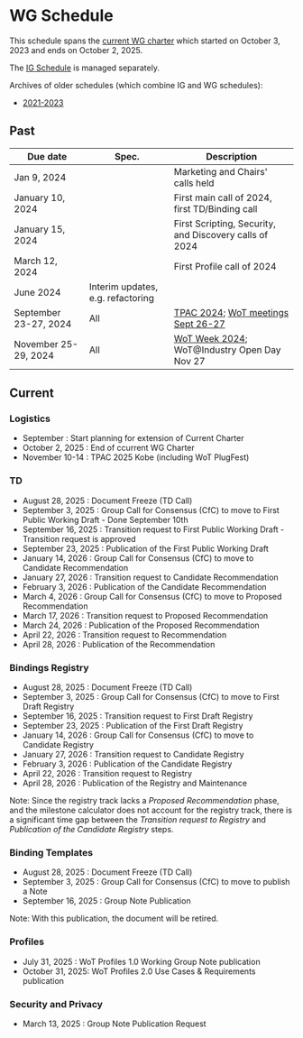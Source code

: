 # WG Schedule
This schedule spans the [current WG charter](https://www.w3.org/2023/10/wot-wg-2023.html) which started on October 3, 2023 and ends on October 2, 2025.

The [IG Schedule](ig-schedule.md) is managed separately.

Archives of older schedules (which combine IG and WG schedules):
* [2021-2023](schedule_2023.md)

## Past
| Due date | Spec. | Description |
| --- | --- | --- |
| Jan 9, 2024 |   | Marketing and Chairs' calls held |
| January 10, 2024 |   | First main call of 2024, first TD/Binding call |
| January 15, 2024 |   | First Scripting, Security, and Discovery calls of 2024 |
| March 12, 2024 |  | First Profile call of 2024 |
| June 2024 | Interim updates, e.g. refactoring |
| September 23-27, 2024 | All | [TPAC 2024](https://www.w3.org/2024/09/TPAC/); [WoT meetings Sept 26-27](https://www.w3.org/WoT/IG/wiki/Wiki_for_F2F_2024_planning) |
| November 25-29, 2024 | All | [WoT Week 2024](https://www.w3.org/WoT/IG/wiki/Wiki_for_WoT_Week_2024_planning); WoT@Industry Open Day Nov 27 |

## Current
### Logistics
* September : Start planning for extension of Current Charter
* October 2, 2025 : End of ccurrent WG Charter 
* November 10-14 : TPAC 2025 Kobe (including WoT PlugFest)

### TD

* August 28, 2025 : Document Freeze (TD Call)
* September 3, 2025 : Group Call for Consensus (CfC) to move to First Public Working Draft - Done September 10th
* September 16, 2025 : Transition request to First Public Working Draft - Transition request is approved 
* September 23, 2025 : Publication of the First Public Working Draft
* January 14, 2026 : Group Call for Consensus (CfC) to move to Candidate Recommendation
* January 27, 2026 : Transition request to Candidate Recommendation
* February 3, 2026 : Publication of the Candidate Recommendation
* March 4, 2026 : Group Call for Consensus (CfC) to move to Proposed Recommendation
* March 17, 2026 : Transition request to Proposed Recommendation
* March 24, 2026 : Publication of the Proposed Recommendation
* April 22, 2026 : Transition request to Recommendation
* April 28, 2026 : Publication of the Recommendation

### Bindings Registry

* August 28, 2025 : Document Freeze (TD Call)
* September 3, 2025 : Group Call for Consensus (CfC) to move to First Draft Registry
* September 16, 2025 : Transition request to First Draft Registry
* September 23, 2025 : Publication of the First Draft Registry
* January 14, 2026 : Group Call for Consensus (CfC) to move to Candidate Registry
* January 27, 2026 : Transition request to Candidate Registry
* February 3, 2026 : Publication of the Candidate Registry
* April 22, 2026 : Transition request to Registry
* April 28, 2026 : Publication of the Registry and Maintenance

Note: Since the registry track lacks a _Proposed Recommendation_ phase, and the milestone calculator does not account for the registry track, there is a significant time gap between the _Transition request to Registry_ and _Publication of the Candidate Registry_ steps.

### Binding Templates

* August 28, 2025 : Document Freeze (TD Call)
* September 3, 2025 : Group Call for Consensus (CfC) to move to publish a Note 
* September 16, 2025 : Group Note Publication

Note: With this publication, the document will be retired.

### Profiles
* July 31, 2025 : WoT Profiles 1.0 Working Group Note publication
* October 31, 2025: WoT Profiles 2.0 Use Cases & Requirements publication

### Security and Privacy
* March 13, 2025 : Group Note Publication Request
